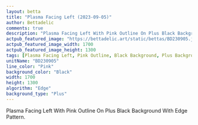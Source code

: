 ```yaml
---
layout: betta
title: "Plasma Facing Left (2023-09-05)"
author: Bettadelic
comments: true
description: "Plasma Facing Left With Pink Outline On Plus Black Background With Edge Pattern."
actpub_featured_image: "https://bettadelic.art/static/bettas/BD230905.jpg"
actpub_featured_image_width: 1700
actpub_featured_image_height: 1300
tags: [Plasma Facing Left, Pink Outline, Black Background, Plus Background Pattern, Edge Pattern, September 2023]
unitName: "BD230905"
line_color: "Pink"
background_color: "Black"
width: 1700
height: 1300
algorithm: "Edge"
background_type: "Plus"
---
```


Plasma Facing Left With Pink Outline On Plus Black Background With Edge Pattern.
